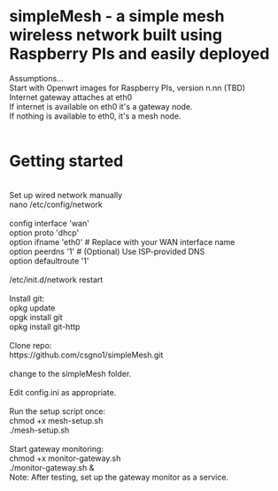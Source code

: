 # simpleMesh - a simple mesh wireless network built using Raspberry PIs and easily deployed

Assumptions...<br>
Start with Openwrt images for Raspberry PIs, version n.nn (TBD)<br>
Internet gateway attaches at eth0<br>
If internet is available on eth0 it's a gateway node.<br>
If nothing is available to eth0, it's a mesh node.<br>
<br>
# Getting started<br>
<br>
Set up wired network manually<br>
  nano /etc/config/network<br>
<br>
  config interface 'wan'<br>
      option proto 'dhcp'<br>
      option ifname 'eth0'  # Replace with your WAN interface name<br>
      option peerdns '1'    # (Optional) Use ISP-provided DNS<br>
      option defaultroute '1'<br>
  <br>
  /etc/init.d/network restart<br>
<br>
Install git:<br>
    opkg update<br>
    opgk install git<br>
    opkg install git-http<br>
<br>
Clone repo:<br>
https://github.com/csgno1/simpleMesh.git<br>
<br>
change to the simpleMesh folder.<br>
<br>
Edit config.ini as appropriate.<br>
<br>
Run the setup script once:<br>
    chmod +x mesh-setup.sh<br>
    ./mesh-setup.sh<br>
<br>
Start gateway monitoring:<br>
    chmod +x monitor-gateway.sh<br>
    ./monitor-gateway.sh &<br>
Note: After testing, set up the gateway monitor as a service.<br>
<br>
